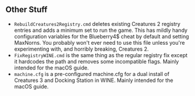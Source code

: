 ## Other Stuff
- `RebuildCreatures2Registry.cmd` deletes existing Creatures 2 registry entries and adds a minimum set to run the game. This has mildly handy configuration variables for the Blueberry4$ cheat by default and setting MaxNorns. You probably won't ever need to use this file unless you're experimenting with, and horribly breaking, Creatures 2.
- `FixRegistryWINE.cmd` is the same thing as the regular registry fix except it hardcodes the path and removes some incompatible flags. Mainly intended for the macOS guide.
- `machine.cfg` is a pre-configured machine.cfg for a dual install of Creatures 3 and Docking Station in WINE. Mainly intended for the macOS guide.
